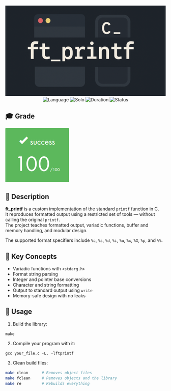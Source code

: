 <div align="center">

![Banner](assets/banner.png)  
![Language](https://img.shields.io/badge/C-00599C?logo=c&logoColor=white)
![Solo](https://img.shields.io/badge/Group-Alone-gainsboro)
![Duration](https://img.shields.io/badge/Estimated%20Hours-70h-A65B23)
![Status](https://img.shields.io/badge/Status-Completed-brightgreen)

</div>

## 🎓 Grade
![Grade](assets/grade.png)

## 📘 Description

**ft_printf** is a custom implementation of the standard `printf` function in C.  
It reproduces formatted output using a restricted set of tools — without calling the original `printf`.  
The project teaches formatted output, variadic functions, buffer and memory handling, and modular design.

The supported format specifiers include `%c`, `%s`, `%d`, `%i`, `%u`, `%x`, `%X`, `%p`, and `%%`.

## 🧠 Key Concepts

- Variadic functions with `<stdarg.h>`
- Format string parsing
- Integer and pointer base conversions
- Character and string formatting
- Output to standard output using `write`
- Memory-safe design with no leaks

## 🚀 Usage

1. Build the library:
```
make
```

2. Compile your program with it:
```
gcc your_file.c -L. -lftprintf
```

3. Clean build files:
```bash
make clean      # Removes object files  
make fclean     # Removes objects and the library  
make re         # Rebuilds everything
```
